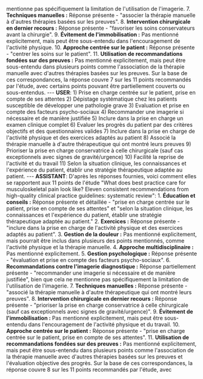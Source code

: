 mentionne pas spécifiquement la limitation de l'utilisation de l'imagerie. 7. **Techniques manuelles :** Réponse présente - "associer la thérapie manuelle à d'autres thérapies basées sur les preuves". 8. **Intervention chirurgicale en dernier recours :** Réponse présente - "favoriser les soins conservateurs avant la chirurgie". 9. **Évitement de l'immobilisation :** Pas mentionné explicitement, mais peut être sous-entendu dans l'encouragement de l'activité physique. 10. **Approche centrée sur le patient :** Réponse présente - "centrer les soins sur le patient". 11. **Utilisation de recommandations fondées sur des preuves :** Pas mentionné explicitement, mais peut être sous-entendu dans plusieurs points comme l'association de la thérapie manuelle avec d'autres thérapies basées sur les preuves. Sur la base de ces correspondances, la réponse couvre 7 sur les 11 points recommandés par l'étude, avec certains points pouvant être partiellement couverts ou sous-entendus. --- **USER**: 1) Prise en charge centrée sur le patient, prise en compte de ses attentes 2) Dépistage systématique chez les patients susceptible de développer une pathologie grave 3) Evaluation et prise en compte des facteurs psycho-sociaux 4) Recommander une imagerie si nécessaire et de manière justifiée 5) Inclure dans la prise en charge un examen clinique complet 6) Evaluer les progrès du patient par des critères objectifs et des questionnaires valides 7) Inclure dans la prise en charge de l'activité physique et des exercices adaptés au patient 8) Associé la thérapie manuelle à d'autre thérapeutique qui ont montré leurs preuves 9) Prioriser la prise en charge conservatrice à celle chirurgicale (sauf cas exceptionnels avec signes de gravité/urgence) 10) Facilité la reprise de l'activité et du travail 11) Selon la situation clinique, les connaissances et l'expérience du patient, établir une stratégie thérapeutique adaptée au patient. --- **ASSISTANT**: D'après les réponses fournies, voici comment elles se rapportent aux 11 points de l'étude "What does best practice care for musculoskeletal pain look like? Eleven consistent recommendations from high-quality clinical practice guidelines: systematic review": 1. **Éducation et conseils :** Réponse présente et détaillée - "prise en charge centrée sur le patient, prise en compte de ses attentes" et "selon la situation clinique, les connaissances et l'expérience du patient, établir une stratégie thérapeutique adaptée au patient." 2. **Exercices :** Réponse présente - "inclure dans la prise en charge de l'activité physique et des exercices adaptés au patient". 3. **Gestion de la douleur :** Pas mentionné explicitement, mais pourrait être inclus dans plusieurs des points mentionnés, comme l'activité physique et la thérapie manuelle. 4. **Approche multidisciplinaire :** Pas mentionné explicitement. 5. **Gestion psychologique :** Réponse présente - "évaluation et prise en compte des facteurs psycho-sociaux". 6. **Recommandations contre l'imagerie diagnostique :** Réponse partiellement présente - "recommander une imagerie si nécessaire et de manière justifiée", bien que cela ne mentionne pas spécifiquement la limitation de l'utilisation de l'imagerie. 7. **Techniques manuelles :** Réponse présente - "associé la thérapie manuelle à d'autre thérapeutique qui ont montré leurs preuves". 8. **Intervention chirurgicale en dernier recours :** Réponse présente - "prioriser la prise en charge conservatrice à celle chirurgicale (sauf cas exceptionnels avec signes de gravité/urgence)". 9. **Évitement de l'immobilisation :** Pas mentionné explicitement, mais peut être sous-entendu dans l'encouragement de l'activité physique et du travail. 10. **Approche centrée sur le patient :** Réponse présente - "prise en charge centrée sur le patient, prise en compte de ses attentes". 11. **Utilisation de recommandations fondées sur des preuves :** Pas mentionné explicitement, mais peut être sous-entendu dans plusieurs points comme l'association de la thérapie manuelle avec d'autres thérapies basées sur les preuves et l'évaluation objective des progrès. Sur la base de ces correspondances, la réponse couvre 8 sur les 11 points recommandés par l'étude, avec